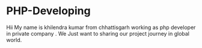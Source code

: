 # PHP-Developing
Hii 
 My name is khilendra kumar from chhattisgarh working as php developer in private company . We Just want to sharing our project journey in  global world.
       
